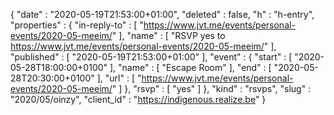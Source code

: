 {
  "date" : "2020-05-19T21:53:00+01:00",
  "deleted" : false,
  "h" : "h-entry",
  "properties" : {
    "in-reply-to" : [ "https://www.jvt.me/events/personal-events/2020-05-meeim/" ],
    "name" : [ "RSVP yes to https://www.jvt.me/events/personal-events/2020-05-meeim/" ],
    "published" : [ "2020-05-19T21:53:00+01:00" ],
    "event" : {
      "start" : [ "2020-05-28T18:00:00+0100" ],
      "name" : [ "Escape Room" ],
      "end" : [ "2020-05-28T20:30:00+0100" ],
      "url" : [ "https://www.jvt.me/events/personal-events/2020-05-meeim/" ]
    },
    "rsvp" : [ "yes" ]
  },
  "kind" : "rsvps",
  "slug" : "2020/05/oinzy",
  "client_id" : "https://indigenous.realize.be"
}
